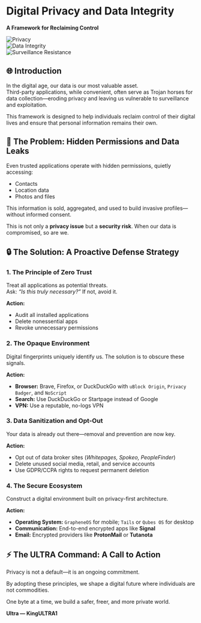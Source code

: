 # Digital Privacy and Data Integrity  
**A Framework for Reclaiming Control**

![Privacy](https://img.shields.io/badge/Privacy-Essential-blue)  
![Data Integrity](https://img.shields.io/badge/Data%20Integrity-Non--Negotiable-green)  
![Surveillance Resistance](https://img.shields.io/badge/Surveillance-Resist-red) 


## 🌐 Introduction  
In the digital age, our data is our most valuable asset.  
Third-party applications, while convenient, often serve as Trojan horses for data collection—eroding privacy and leaving us vulnerable to surveillance and exploitation.  

This framework is designed to help individuals reclaim control of their digital lives and ensure that personal information remains their own.  



## 🚨 The Problem: Hidden Permissions and Data Leaks  
Even trusted applications operate with hidden permissions, quietly accessing:  
- Contacts  
- Location data  
- Photos and files  

This information is sold, aggregated, and used to build invasive profiles—without informed consent.  

This is not only a **privacy issue** but a **security risk**. When our data is compromised, so are we.  



## 🔒 The Solution: A Proactive Defense Strategy  

### 1. The Principle of Zero Trust  
Treat all applications as potential threats.  
Ask: *“Is this truly necessary?”* If not, avoid it.  

**Action:**  
- Audit all installed applications  
- Delete nonessential apps  
- Revoke unnecessary permissions  



### 2. The Opaque Environment  
Digital fingerprints uniquely identify us. The solution is to obscure these signals.  

**Action:**  
- **Browser:** Brave, Firefox, or DuckDuckGo with `uBlock Origin`, `Privacy Badger`, and `NoScript`  
- **Search:** Use DuckDuckGo or Startpage instead of Google  
- **VPN:** Use a reputable, no-logs VPN  



### 3. Data Sanitization and Opt-Out  
Your data is already out there—removal and prevention are now key.  

**Action:**  
- Opt out of data broker sites (*Whitepages, Spokeo, PeopleFinder*)  
- Delete unused social media, retail, and service accounts  
- Use GDPR/CCPA rights to request permanent deletion  



### 4. The Secure Ecosystem  
Construct a digital environment built on privacy-first architecture.  

**Action:**  
- **Operating System:** `GrapheneOS` for mobile; `Tails` or `Qubes OS` for desktop  
- **Communication:** End-to-end encrypted apps like **Signal**  
- **Email:** Encrypted providers like **ProtonMail** or **Tutanota**  



## ⚡ The ULTRA Command: A Call to Action  
Privacy is not a default—it is an ongoing commitment.  

By adopting these principles, we shape a digital future where individuals are not commodities.  

One byte at a time, we build a safer, freer, and more private world.  



**Ultra — KingULTRA1**  
